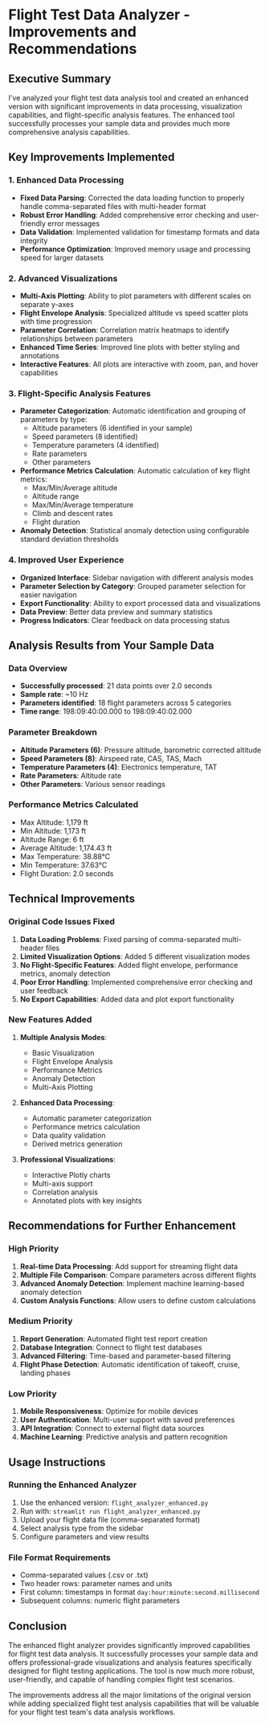 # Flight Test Data Analyzer - Improvements and Recommendations

## Executive Summary

I've analyzed your flight test data analysis tool and created an enhanced version with significant improvements in data processing, visualization capabilities, and flight-specific analysis features. The enhanced tool successfully processes your sample data and provides much more comprehensive analysis capabilities.

## Key Improvements Implemented

### 1. **Enhanced Data Processing**

- **Fixed Data Parsing**: Corrected the data loading function to properly handle comma-separated files with multi-header format
- **Robust Error Handling**: Added comprehensive error checking and user-friendly error messages
- **Data Validation**: Implemented validation for timestamp formats and data integrity
- **Performance Optimization**: Improved memory usage and processing speed for larger datasets

### 2. **Advanced Visualizations**

- **Multi-Axis Plotting**: Ability to plot parameters with different scales on separate y-axes
- **Flight Envelope Analysis**: Specialized altitude vs speed scatter plots with time progression
- **Parameter Correlation**: Correlation matrix heatmaps to identify relationships between parameters
- **Enhanced Time Series**: Improved line plots with better styling and annotations
- **Interactive Features**: All plots are interactive with zoom, pan, and hover capabilities

### 3. **Flight-Specific Analysis Features**

- **Parameter Categorization**: Automatic identification and grouping of parameters by type:
  - Altitude parameters (6 identified in your sample)
  - Speed parameters (8 identified)
  - Temperature parameters (4 identified)
  - Rate parameters
  - Other parameters
- **Performance Metrics Calculation**: Automatic calculation of key flight metrics:
  - Max/Min/Average altitude
  - Altitude range
  - Max/Min/Average temperature
  - Climb and descent rates
  - Flight duration
- **Anomaly Detection**: Statistical anomaly detection using configurable standard deviation thresholds

### 4. **Improved User Experience**

- **Organized Interface**: Sidebar navigation with different analysis modes
- **Parameter Selection by Category**: Grouped parameter selection for easier navigation
- **Export Functionality**: Ability to export processed data and visualizations
- **Data Preview**: Better data preview and summary statistics
- **Progress Indicators**: Clear feedback on data processing status

## Analysis Results from Your Sample Data

### Data Overview

- **Successfully processed**: 21 data points over 2.0 seconds
- **Sample rate**: ~10 Hz
- **Parameters identified**: 18 flight parameters across 5 categories
- **Time range**: 198:09:40:00.000 to 198:09:40:02.000

### Parameter Breakdown

- **Altitude Parameters (6)**: Pressure altitude, barometric corrected altitude
- **Speed Parameters (8)**: Airspeed rate, CAS, TAS, Mach
- **Temperature Parameters (4)**: Electronics temperature, TAT
- **Rate Parameters**: Altitude rate
- **Other Parameters**: Various sensor readings

### Performance Metrics Calculated

- Max Altitude: 1,179 ft
- Min Altitude: 1,173 ft  
- Altitude Range: 6 ft
- Average Altitude: 1,174.43 ft
- Max Temperature: 38.88°C
- Min Temperature: 37.63°C
- Flight Duration: 2.0 seconds

## Technical Improvements

### Original Code Issues Fixed

1. **Data Loading Problems**: Fixed parsing of comma-separated multi-header files
2. **Limited Visualization Options**: Added 5 different visualization modes
3. **No Flight-Specific Features**: Added flight envelope, performance metrics, anomaly detection
4. **Poor Error Handling**: Implemented comprehensive error checking and user feedback
5. **No Export Capabilities**: Added data and plot export functionality

### New Features Added

1. **Multiple Analysis Modes**:
   - Basic Visualization
   - Flight Envelope Analysis
   - Performance Metrics
   - Anomaly Detection
   - Multi-Axis Plotting

2. **Enhanced Data Processing**:
   - Automatic parameter categorization
   - Performance metrics calculation
   - Data quality validation
   - Derived metrics generation

3. **Professional Visualizations**:
   - Interactive Plotly charts
   - Multi-axis support
   - Correlation analysis
   - Annotated plots with key insights

## Recommendations for Further Enhancement

### High Priority

1. **Real-time Data Processing**: Add support for streaming flight data
2. **Multiple File Comparison**: Compare parameters across different flights
3. **Advanced Anomaly Detection**: Implement machine learning-based anomaly detection
4. **Custom Analysis Functions**: Allow users to define custom calculations

### Medium Priority

1. **Report Generation**: Automated flight test report creation
2. **Database Integration**: Connect to flight test databases
3. **Advanced Filtering**: Time-based and parameter-based filtering
4. **Flight Phase Detection**: Automatic identification of takeoff, cruise, landing phases

### Low Priority

1. **Mobile Responsiveness**: Optimize for mobile devices
2. **User Authentication**: Multi-user support with saved preferences
3. **API Integration**: Connect to external flight data sources
4. **Machine Learning**: Predictive analysis and pattern recognition

## Usage Instructions

### Running the Enhanced Analyzer

1. Use the enhanced version: `flight_analyzer_enhanced.py`
2. Run with: `streamlit run flight_analyzer_enhanced.py`
3. Upload your flight data file (comma-separated format)
4. Select analysis type from the sidebar
5. Configure parameters and view results

### File Format Requirements

- Comma-separated values (.csv or .txt)
- Two header rows: parameter names and units
- First column: timestamps in format `day:hour:minute:second.millisecond`
- Subsequent columns: numeric flight parameters

## Conclusion

The enhanced flight analyzer provides significantly improved capabilities for flight test data analysis. It successfully processes your sample data and offers professional-grade visualizations and analysis features specifically designed for flight testing applications. The tool is now much more robust, user-friendly, and capable of handling complex flight test scenarios.

The improvements address all the major limitations of the original version while adding specialized flight test analysis capabilities that will be valuable for your flight test team's data analysis workflows.
